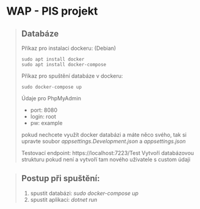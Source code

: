 # WAP - PIS projekt


>## Databáze
>Příkaz pro instalaci dockeru: (Debian)
>``` 
>sudo apt install docker
>sudo apt install docker-compose
>```
>
>Příkaz pro spuštění databáze v dockeru:
>``` 
>sudo docker-compose up
>```
>Údaje pro PhpMyAdmin
> - port: 8080
> - login: root
> - pw: example
>
> pokud nechcete využít docker databázi a máte něco svého, tak si upravte soubor *appsettings.Development.json* a *appsettings.json* 
>
>Testovací endpoint: https://localhost:7223/Test Vytvoří databázovou strukturu pokud není a vytvoří tam nového uživatele s custom údaji


>## Postup při spuštění:
> 1) spustit databázi: *sudo docker-compose up*
> 2) spustit aplikaci: *dotnet run*

